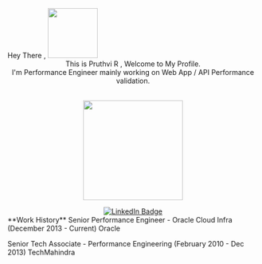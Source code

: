 <div id="header" align="left">
Hey There , <img src="https://media.giphy.com/media/OpBA2nKQog7LENz8Of/giphy.gif" width="100">
</div>

<div id="profile-head" align="center">
This is Pruthvi R , Welcome to My Profile. <br />
I'm Performance Engineer mainly working on Web App / API Performance validation. 
 
 <br /><img src="https://media.giphy.com/media/lPiswxr19ibbJJWJE1/giphy-downsized-large.gif" width="200">
</div>

<div id="badges" align="center">
  <a href="your-linkedin-URL">
    <img src="https://img.shields.io/badge/LinkedIn-blue?style=for-the-badge&logo=linkedin&logoColor=white" alt="LinkedIn Badge"/>
  </a>
</div>
<div id="work-histoy" align="left">
**Work History**  
 Senior Performance Engineer - Oracle Cloud Infra (December 2013 - Current)
 Oracle
 
 Senior Tech Associate - Performance Engineering (February 2010 - Dec 2013)
 TechMahindra

  
  









